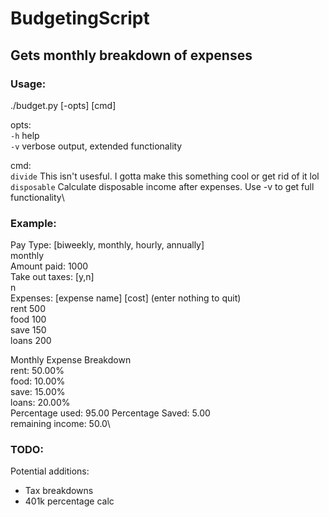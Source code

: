 # BudgetingScript
## Gets monthly breakdown of expenses

### Usage:
./budget.py [-opts] [cmd] 

opts:\
`-h`    help\
`-v`   verbose output, extended functionality
 
cmd:\
  `divide`    This isn't usesful. I gotta make this something cool or get rid of it lol\
  `disposable`   Calculate disposable income after expenses. Use -v to get full functionality\
  
### Example:
Pay Type: [biweekly, monthly, hourly, annually]\
monthly\
Amount paid: 1000\
Take out taxes: [y,n]\
n\
Expenses: [expense name] [cost] (enter nothing to quit)\
rent 500\
food 100\
save 150\
loans 200

Monthly Expense Breakdown\
rent: 50.00%\
food: 10.00%\
save: 15.00%\
loans: 20.00%\
Percentage used: 95.00   Percentage Saved: 5.00\
remaining income: 50.0\

### TODO:
  Potential additions:
   - Tax breakdowns
   - 401k percentage calc
